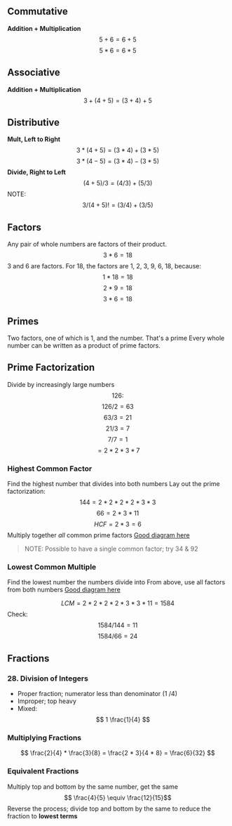 ## Commutative 
**Addition + Multiplication**
$$ 5 + 6 = 6 + 5 $$
$$ 5 * 6 = 6 * 5 $$
  
## Associative 
**Addition + Multiplication**
$$ 3 + (4 + 5) = (3 + 4) + 5 $$

## Distributive
**Mult, Left to Right**
$$ 3 * (4 + 5) = (3 * 4) + (3 * 5) $$
$$ 3 * (4 - 5) = (3 * 4) - (3 * 5) $$
**Divide, Right to Left**
$$ (4 + 5) / 3 = (4 / 3) + (5 / 3) $$
NOTE: 
$$ 3 / (4 +5) != (3 / 4) + (3 / 5) $$

## Factors
Any pair of whole numbers are factors of their product.
$$ 3 * 6 = 18 $$
3 and 6 are factors.
For 18, the factors are 1, 2, 3, 9, 6, 18, because:
$$ 1 * 18 = 18 $$
$$ 2 * 9 = 18 $$
$$ 3 * 6 = 18 $$

## Primes
Two factors, one of which is 1, and the number.  That's a prime
Every whole number can be written as a product of prime factors.

## Prime Factorization
Divide by increasingly large numbers
$$ 126: $$
$$ 126 / 2 = 63 $$
$$ 63 / 3 = 21 $$
$$ 21 / 3 = 7 $$
$$ 7 / 7 = 1  $$
$$ = 2 * 2 * 3 * 7 $$

### Highest Common Factor
Find the highest number that divides into both numbers
Lay out the prime factorization:
$$ 144 = 2 * 2 * 2 * 2 * 3 * 3 $$
$$ 66 = 2             * 3      * 11 $$
$$ HCF = 2 * 3 = 6 $$
Multiply together _all_ common prime factors
[Good diagram here](https://www.cimt.org.uk/projects/mepres/book8/bk8i2/bk8_2i4.htm)

> NOTE: Possible to have a single common factor; try 34 & 92

### Lowest Common Multiple
Find the lowest number the numbers divide into
From above, use all factors from both numbers
[Good diagram here](https://www.cimt.org.uk/projects/mepres/book8/bk8i2/bk8_2i4.htm)

$$ LCM = 2 * 2 * 2 * 2 * 3 * 3 * 11 = 1584 $$
Check:
$$ 1584 / 144 = 11 $$
$$ 1584 / 66 = 24 $$

## Fractions
### 28. Division of Integers
- Proper fraction; numerator less than denominator (1 /4)
- Improper; top heavy
- Mixed: 
$$ 1  \frac{1}{4} $$

### Multiplying Fractions
$$ \frac{2}{4} * \frac{3}{8} = \frac{2 * 3}{4 * 8} = \frac{6}{32} $$

### Equivalent Fractions
Multiply top and bottom by the same number, get the same
$$ \frac{4}{5} \equiv \frac{12}{15}$$
Reverse the process; divide top and bottom by the same to reduce the fraction to **lowest terms**